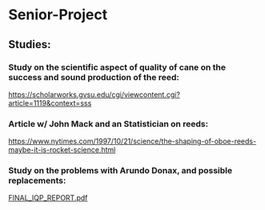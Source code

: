 # Senior-Project

## Studies:
### Study on the scientific aspect of quality of cane on the success and sound production of the reed:
https://scholarworks.gvsu.edu/cgi/viewcontent.cgi?article=1119&context=sss
### Article w/ John Mack and an Statistician on reeds:
https://www.nytimes.com/1997/10/21/science/the-shaping-of-oboe-reeds-maybe-it-is-rocket-science.html
### Study on the problems with Arundo Donax, and possible replacements:
[FINAL_IQP_REPORT.pdf](https://github.com/Michalcieslik1/Senior-Project/files/9600047/FINAL_IQP_REPORT.pdf)
